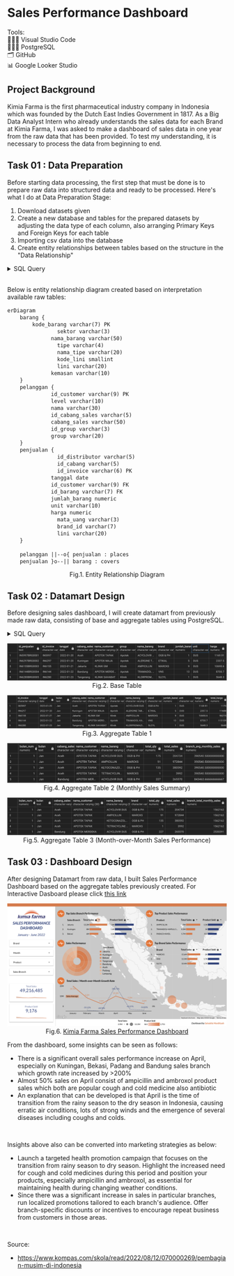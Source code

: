 # Sales Performance Dashboard
Tools: <br>
👩🏻‍💻 Visual Studio Code <br>
👩🏻‍💻 PostgreSQL <br>
🗂️ GitHub <br>
📊 Google Looker Studio

## Project Background 
Kimia Farma is the first pharmaceutical industry company in Indonesia which was founded by the Dutch East Indies Government in 1817. As a Big Data Analyst Intern who already understands the sales data for each Brand at Kimia Farma, I was asked to make a dashboard of sales data in one year from the raw data that has been provided. To test my understanding, it is necessary to process the data from beginning to end.

## Task 01 : Data Preparation
Before starting data processing, the first step that must be done is to prepare raw data into structured data and ready to be processed. Here's what I do at Data Preparation Stage:

1. Download datasets given
2. Create a new database and tables for the prepared datasets by adjusting the data type of each column, also arranging Primary Keys and Foreign Keys for each table
3. Importing csv data into the database
4. Create entity relationships between tables based on the structure in the "Data Relationship"

<details>
  <summary>SQL Query</summary>
  
  ```sql
  -- Data Preparation --
-- Create new schema -- 
CREATE SCHEMA IF NOT EXISTS data;

-- Create table from dataset --
CREATE TABLE IF NOT EXISTS data.barang
(
	kode_barang varchar(7) PRIMARY KEY,
	sektor varchar(3),
	nama_barang varchar(50),
	tipe varchar(4),
	nama_tipe varchar(20),
	kode_lini smallint,
	lini varchar(20),
	kemasan varchar(10)
);
CREATE TABLE IF NOT EXISTS data.pelanggan
(
	id_customer varchar(9),
	"level" varchar(10),
	nama varchar(30),
	id_cabang_sales varchar(5),
	cabang_sales varchar(50),
	id_group varchar(3),
	"group" varchar(20)
);

CREATE TABLE IF NOT EXISTS data.penjualan 
(
	id_distributor varchar(5),
	id_cabang varchar(5),
	id_invoice varchar(6) PRIMARY KEY,
	tanggal date,
	id_customer varchar(9) references pelanggan(id_customer),
	id_barang varchar(7) references barang(kode_barang),
	jumlah_barang numeric,
	unit varchar(10),
	harga numeric,
	mata_uang varchar(3),
	brand_id varchar(7),
	lini varchar(20)
);

-- Change Date Style --
ALTER DATABASE kimia_farma
    SET "DateStyle" TO 'ISO, DMY';
  ```
</details>
<br>

Below is entity relationship diagram created based on interpretation available raw tables:

```mermaid
erDiagram
    barang {
      	kode_barang varchar(7) PK
				sektor varchar(3)
			  nama_barang varchar(50)
				tipe varchar(4)
				nama_tipe varchar(20)
				kode_lini smallint
				lini varchar(20) 
			  kemasan varchar(10)
    }    
    pelanggan {
			  id_customer varchar(9) PK
			  level varchar(10)
			  nama varchar(30)
			  id_cabang_sales varchar(5)
			  cabang_sales varchar(50)
			  id_group varchar(3)
			  group varchar(20)
    }   
    penjualan {
				id_distributor varchar(5)
				id_cabang varchar(5)
				id_invoice varchar(6) PK
			  tanggal date
			  id_customer varchar(9) FK
			  id_barang varchar(7) FK
			  jumlah_barang numeric
			  unit varchar(10)
			  harga numeric
				mata_uang varchar(3)
				brand_id varchar(7)
				lini varchar(20) 
    }   

    pelanggan ||--o{ penjualan : places
    penjualan }o--|| barang : covers
```
<p align="center">
Fig.1. Entity Relationship Diagram
</p>

## Task 02 : Datamart Design
Before designing sales dashboard, I will create datamart from previously made raw data, consisting of base and aggregate tables using PostgreSQL.

<details>
  <summary>SQL Query</summary>
  
  ```sql
-- Create Base Table --
CREATE TABLE data.base_table AS 
	SELECT 
		pj.id_invoice,
		pj.tanggal,
		pl.cabang_sales,
		pl.nama nama_customer,
		pl.group,
		b.nama_barang,
		b.lini brand,
		pj.jumlah_barang,
		pj.unit,
		pj.harga
	FROM
		data.penjualan pj
		JOIN data.pelanggan pl
			ON pl.id_customer = pj.id_customer
		JOIN data.barang b
			ON pj.id_barang = b.kode_barang
;

-- Create Aggregate Table --
CREATE TABLE data.aggregate_table AS
	SELECT
		id_invoice,
		tanggal,
		TO_CHAR(tanggal, 'Mon') bulan, ---Extract month name from date
		cabang_sales,
		nama_customer,
		"group",
		nama_barang,
		brand,
		jumlah_barang,
		unit,
		harga,
		ROUND(jumlah_barang * harga) total_harga ---calculate and round total price
	FROM
		data.base_table
;

-- Create Aggregate Table 2: Monthly Sales Summary --
CREATE TABLE data.monthly_sales AS
	SELECT
		EXTRACT(MONTH FROM tanggal) bulan_num,
		bulan,
		cabang_sales,
		nama_customer,
		nama_barang,
		brand,
		SUM(jumlah_barang) total_qty,
		SUM(total_harga) total_sales,
		SUM(SUM(total_harga)) OVER(PARTITION BY bulan, cabang_sales) branch_total_monthly_sales
	FROM
		data.aggregate_table
	GROUP BY
		1,2, 3, 4, 5, 6
	ORDER BY
		1,3,5
;

-- Create Aggregate Table 3: Month-over-Month Sales Performance --
CREATE TABLE data.mom_growth_rate AS
	SELECT
		DATE_TRUNC('month', tanggal) AS month,
		SUM(total_harga) AS total_sales,
		LAG(SUM(total_harga)) OVER (ORDER BY DATE_TRUNC('month', tanggal)) AS prev_month_sales,
		(SUM(total_harga) - LAG(SUM(total_harga)) OVER (ORDER BY DATE_TRUNC('month', tanggal))) AS monthly_growth,
		CAST(ROUND((SUM(total_harga) - LAG(SUM(total_harga)) OVER (ORDER BY DATE_TRUNC('month', tanggal))) 
			/ LAG(SUM(total_harga)) OVER (ORDER BY DATE_TRUNC('month', tanggal)) * 100) AS text)
			||'%' AS mom_growth_rate
	FROM
	  data.aggregate_table
	GROUP BY
	  1
	ORDER BY
	  DATE_TRUNC('month', tanggal)
;
  ```
</details>

<p align="center">
  <kbd><img src="assets/base_table.png"> </kbd> <br>
  Fig.2. Base Table
</p>

<p align="center">
  <kbd><img src="assets/agg_table1.png"> </kbd> <br>
  Fig.3. Aggregate Table 1
</p>

<p align="center">
  <kbd><img src="assets/agg_table2.png"> </kbd> <br>
  Fig.4. Aggregate Table 2 (Monthly Sales Summary)
</p>

<p align="center">
  <kbd><img src="assets/agg_table3.png"> </kbd> <br>
  Fig.5. Aggregate Table 3 (Month-over-Month Sales Performance)
</p>

## Task 03 : Dashboard Design
After designing Datamart from raw data, I built Sales Performance Dashboard based on the aggregate tables previously created. For Interactive Dasboard please click  <a href="https://lookerstudio.google.com/reporting/3987b2f4-1076-4d35-84dc-708d8ee7b846">this link</a>

<p align="center">
  <kbd><img src="assets/dashboard_ss.png"> </kbd> <br>
  Fig.6. <a href="https://lookerstudio.google.com/reporting/3987b2f4-1076-4d35-84dc-708d8ee7b846">Kimia Farma Sales Performance Dashboard</a>
</p>

From the dashboard, some insights can be seen as follows:
- There is a significant overall sales performance increase on April, especially on Kuningan, Bekasi, Padang and Bandung sales branch which growth rate increased by >200%
- Almost 50% sales on April consist of ampicillin and ambroxol product sales which both are popular cough and cold medicine also antibiotic
- An explanation that can be developed is that April is the time of transition from the rainy season to the dry season in Indonesia, causing erratic air conditions, lots of strong winds and the emergence of several diseases including coughs and colds.
<br>

Insights above also can be converted into marketing strategies as below:
- Launch a targeted health promotion campaign that focuses on the transition from rainy season to dry season. Highlight the increased need for cough and cold medicines during this period and position your products, especially ampicillin and ambroxol, as essential for maintaining health during changing weather conditions.
- Since there was a significant increase in sales in particular branches, run localized promotions tailored to each branch's audience. Offer branch-specific discounts or incentives to encourage repeat business from customers in those areas.
<br>

Source:
- https://www.kompas.com/skola/read/2022/08/12/070000269/pembagian-musim-di-indonesia